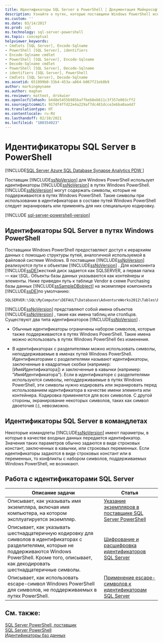 ```yaml
---
title: Идентификаторы SQL Server в PowerShell | Документация Майкрософт
description: Узнайте о путях, которые поставщики Windows PowerShell используют для предоставления иерархий данных, а также о необходимости кодирования в этих путях некоторых символов, не поддерживаемых PowerShell.
ms.custom: ''
ms.date: 03/14/2017
ms.prod: sql
ms.technology: sql-server-powershell
ms.topic: conceptual
helpviewer_keywords:
- Cmdlets [SQL Server], Encode-Sqlname
- PowerShell [SQL Server], identifiers
- Encode-Sqlname cmdlet
- PowerShell [SQL Server], Encode-Sqlname
- Decode-Sqlname cmdlet
- PowerShell [SQL Server], Decode-Sqlname
- identifiers [SQL Server], PowerShell
- Cmdlets [SQL Server], Decode-Sqlname
ms.assetid: 651099b0-33b4-453a-a864-b067f21eb8b9
author: markingmyname
ms.author: maghan
ms.reviewer: matteot, drskwier
ms.openlocfilehash: b448e5455b985baffbeb8eb611c3f357e083cff2
ms.sourcegitcommit: 917df4ffd22e4a229af7dc481dcce3ebba0aa4d7
ms.translationtype: HT
ms.contentlocale: ru-RU
ms.lasthandoff: 02/10/2021
ms.locfileid: "100354923"
---
```

# <a name="sql-server-identifiers-in-powershell"></a>Идентификаторы SQL Server в PowerShell

[!INCLUDE[SQL Server Azure SQL Database Synapse Analytics PDW ](../includes/applies-to-version/sql-asdb-asdbmi-asa-pdw.md)]

Поставщик [!INCLUDE[ssNoVersion](../includes/ssnoversion-md.md)] для Windows PowerShell использует идентификаторы [!INCLUDE[ssNoVersion](../includes/ssnoversion-md.md)] в путях Windows PowerShell. [!INCLUDE[ssNoVersion](../includes/ssnoversion-md.md)] могут содержать символы, которые не поддерживаются в путях Windows PowerShell. Такие символы при использовании в идентификаторах в составе путей Windows PowerShell следует экранировать или применять для них специальную кодировку.  
  
[!INCLUDE [sql-server-powershell-version](../includes/sql-server-powershell-version.md)]

## <a name="sql-server-identifiers-in-windows-powershell-paths"></a>Идентификаторы SQL Server в путях Windows PowerShell  

Поставщики Windows PowerShell предоставляют доступ к иерархиям данных с помощью структуры путей, аналогичной используемой в файловой системе Windows. В поставщике [!INCLUDE[ssNoVersion](../includes/ssnoversion-md.md)] реализуются пути к объектам [!INCLUDE[ssNoVersion](../includes/ssnoversion-md.md)] . Для компонента [!INCLUDE[ssDE](../includes/ssde-md.md)]жесткий диск задается как SQLSERVER, а первая папка — как \SQL. Объекты базы данных указываются как контейнеры и элементы. Ниже приведен путь к таблице Vendor в схеме Purchasing базы данных [!INCLUDE[ssSampleDBobject](../includes/sssampledbobject-md.md)] на экземпляре компонента [!INCLUDE[ssDE](../includes/ssde-md.md)]по умолчанию:  
  
```  
SQLSERVER:\SQL\MyComputer\DEFAULT\Databases\AdventureWorks2012\Tables\Purchasing.Vendor  
```  
  
 [!INCLUDE[ssNoVersion](../includes/ssnoversion-md.md)] представляют собой имена объектов [!INCLUDE[ssNoVersion](../includes/ssnoversion-md.md)] , такие как имена таблиц или столбцов. Существуют два типа идентификаторов [!INCLUDE[ssNoVersion](../includes/ssnoversion-md.md)] .  
  
-   Обычные идентификаторы ограничены набором символов, которые также поддерживаются в путях Windows PowerShell. Такие имена можно использовать в путях Windows PowerShell без изменения.  
  
-   В идентификаторах с разделителями можно использовать символы, неподдерживаемые в именах путей Windows PowerShell. Идентификаторами с разделителями называют идентификаторы, заключенные в квадратные скобки (например: [ИмяИдентификатора]) и заключенные в кавычки (например: "ИмяИдентификатора"). Если в идентификаторе с разделителями используются символы, неподдерживаемые в путях Windows PowerShell, эти символы нужно кодировать или экранировать перед использованием идентификатора в качестве имени элемента или контейнера. Кодировка применяется для всех символов. С другой стороны, экранирование некоторых символов, таких как символ двоеточия (:), невозможно.  
  
## <a name="sql-server-identifiers-in-cmdlets"></a>Идентификаторы SQL Server в командлетах  
 Некоторые командлеты [!INCLUDE[ssNoVersion](../includes/ssnoversion-md.md)] имеют параметры, в которые в качестве входных данных передается идентификатор. Значения таких параметров обычно задаются в виде строковых констант, заключенных в кавычки, или строковых переменных. Если идентификаторы задаются в виде строковых констант или в переменных, то конфликты с набором символов, поддерживаемых Windows PowerShell, не возникают.  
  
## <a name="sql-server-identifier-tasks"></a>Работа с идентификаторами SQL Server  
  
|Описание задачи|Статья|  
|----------------------|-----------|  
|Описывает, как указывать имя экземпляра, включая имя компьютера, на котором эксплуатируется экземпляр.|[Указание экземпляров в поставщике SQL Server PowerShell](specify-instances-in-the-sql-server-powershell-provider.md)|  
|Описывает, как указывать шестнадцатеричную кодировку для символов в идентификаторах с разделителями, которые не поддерживаются Windows PowerShell. Кроме того, описывает, как декодировать шестнадцатеричные символы.|[Шифрование и расшифровка идентификаторов SQL Server](encode-and-decode-sql-server-identifiers.md)|  
|Описывает, как использовать escape-символ Windows PowerShell для символов, не поддерживаемых в путях PowerShell.|[Применение escape-символов к идентификаторам SQL Server](escape-sql-server-identifiers.md)|  
  
## <a name="see-also"></a>См. также:  
 [SQL Server PowerShell, поставщик](sql-server-powershell-provider.md)   
 [SQL Server PowerShell](sql-server-powershell.md)   
 [Идентификаторы баз данных](../relational-databases/databases/database-identifiers.md)  
  
  
